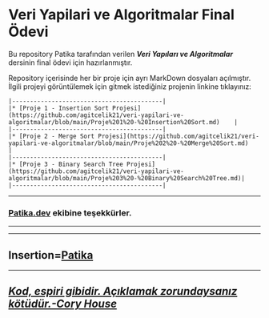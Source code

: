 # Veri Yapilari ve Algoritmalar Final Ödevi
Bu repository Patika tarafından verilen ***Veri Yapıları ve Algoritmalar*** dersinin final ödevi için hazırlanmıştır.

Repository içerisinde her bir proje için ayrı MarkDown dosyaları açılmıştır. İlgili projeyi görüntülemek için gitmek istediğiniz projenin linkine tıklayınız:
```
|------------------------------------------|
|* [Proje 1 - Insertion Sort Projesi](https://github.com/agitcelik21/veri-yapilari-ve-algoritmalar/blob/main/Proje%201%20-%20Insertion%20Sort.md)    |
|------------------------------------------|
|* [Proje 2 - Merge Sort Projesi](https://github.com/agitcelik21/veri-yapilari-ve-algoritmalar/blob/main/Proje%202%20-%20Merge%20Sort.md)        |
|------------------------------------------|
|* [Proje 3 - Binary Search Tree Projesi](https://github.com/agitcelik21/veri-yapilari-ve-algoritmalar/blob/main/Proje%203%20-%20Binary%20Search%20Tree.md)|
|------------------------------------------|
```
---
### **[Patika.dev](https://app.patika.dev/) ekibine teşekkürler.**
---
---
Insertion=[**Patika**](https://app.patika.dev/)
---
---
## ***[Kod, espiri gibidir. Açıklamak zorundaysanız kötüdür.-Cory House](https://github.com/coryhouse)*** ##
